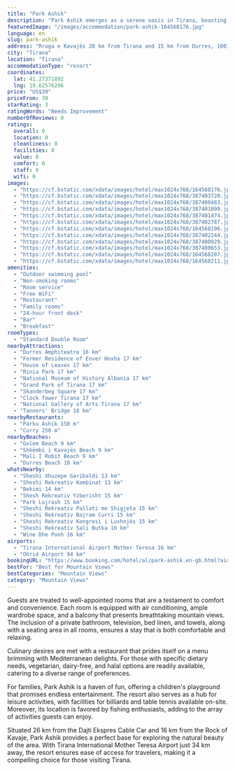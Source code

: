 ```yaml
---
title: "Park Ashik"
description: "Park Ashik emerges as a serene oasis in Tirana, boasting a seasonal outdoor swimming pool, meticulously maintained garden, a welcoming shared lounge, and an inviting terrace."
featuredImage: "/images/accommodation/park-ashik-164568176.jpg"
language: en
slug: park-ashik
address: "Rruga e Kavajës 20 km from Tirana and 15 km from Durres, 1001 Tirana, Albania"
city: "Tirana"
location: "Tirana"
accommodationType: "resort"
coordinates:
  lat: 41.27371892
  lng: 19.62576296
price: "US$39"
priceFrom: 39
starRating: 3
ratingWords: "Needs Improvement"
numberOfReviews: 0
ratings:
  overall: 0
  location: 0
  cleanliness: 0
  facilities: 0
  value: 0
  comfort: 0
  staff: 0
  wifi: 0
images:
  - "https://cf.bstatic.com/xdata/images/hotel/max1024x768/164568176.jpg?k=9e959f42e41dde06bf61297037869ee816f5005b0aad914ad048a8036ab80bde&o=&hp=1"
  - "https://cf.bstatic.com/xdata/images/hotel/max1024x768/387403720.jpg?k=df3b5e4b630ad5a50f2bdeee0bd501ec0631de8a1876a3a9546859adb77362f4&o=&hp=1"
  - "https://cf.bstatic.com/xdata/images/hotel/max1024x768/387400483.jpg?k=daa2745cbc877aa3ebba4d3433e3b2e8ee343d1ab7dbc7502d9327aadb61f15e&o=&hp=1"
  - "https://cf.bstatic.com/xdata/images/hotel/max1024x768/387401099.jpg?k=7e5c2fa8f2579ac4322c50c4839b4d0628354e4f076260316edfce7bc75c2f1c&o=&hp=1"
  - "https://cf.bstatic.com/xdata/images/hotel/max1024x768/387401474.jpg?k=b5f28a2a8f700d9fd9c5ef8bb548bde76b61c28463647894c0d99b2d25e84ce4&o=&hp=1"
  - "https://cf.bstatic.com/xdata/images/hotel/max1024x768/387402787.jpg?k=0a0dfebd542b169180bbe80f5367887ecb5737b78632e0601bd51cb8d00d3aa3&o=&hp=1"
  - "https://cf.bstatic.com/xdata/images/hotel/max1024x768/164568196.jpg?k=df51e276c3533d1beca31b3dadcb2b2a1fb9e6aaeb6f77d019a5db80a8749d67&o=&hp=1"
  - "https://cf.bstatic.com/xdata/images/hotel/max1024x768/387402244.jpg?k=5bc6755ea981b29ef600f612c14845c5ae8ada4f7fa186d8e46b597a2e3e9585&o=&hp=1"
  - "https://cf.bstatic.com/xdata/images/hotel/max1024x768/387400929.jpg?k=d1cdf661633b72b98f3cf82df9c70b7b59271d54e25dc8e483af311e573cc957&o=&hp=1"
  - "https://cf.bstatic.com/xdata/images/hotel/max1024x768/387400653.jpg?k=3b9d393c85ba97d07a939754ab9c83b880828d51ea5680199677e42a97253125&o=&hp=1"
  - "https://cf.bstatic.com/xdata/images/hotel/max1024x768/164568207.jpg?k=4e2641d7a2aff9f72035cf28ccbfa50635a0fa599b5d3cf47c9f31ba6eef6d27&o=&hp=1"
  - "https://cf.bstatic.com/xdata/images/hotel/max1024x768/164568211.jpg?k=41ceff67f45c22a601572da1ee2135a8c0d3b7f40a740a9265cfd0d27db80978&o=&hp=1"
amenities:
  - "Outdoor swimming pool"
  - "Non-smoking rooms"
  - "Room service"
  - "Free WiFi"
  - "Restaurant"
  - "Family rooms"
  - "24-hour front desk"
  - "Bar"
  - "Breakfast"
roomTypes:
  - "Standard Double Room"
nearbyAttractions:
  - "Durres Amphiteatre 16 km"
  - "Former Residence of Enver Hoxha 17 km"
  - "House of Leaves 17 km"
  - "Rinia Park 17 km"
  - "National Museum of History Albania 17 km"
  - "Grand Park of Tirana 17 km"
  - "Skanderbeg Square 17 km"
  - "Clock Tower Tirana 17 km"
  - "National Gallery of Arts Tirana 17 km"
  - "Tanners' Bridge 18 km"
nearbyRestaurants:
  - "Parku Ashik 150 m"
  - "Curry 250 m"
nearbyBeaches:
  - "Golem Beach 9 km"
  - "Shkëmbi i Kavajës Beach 9 km"
  - "Mali I Robit Beach 9 km"
  - "Durres Beach 10 km"
whatsNearby:
  - "Sheshi Xhuzepe Garibaldi 13 km"
  - "Sheshi Rekreativ Kombinat 13 km"
  - "Bekimi 14 km"
  - "Shesh Rekreativ Yzberisht 15 km"
  - "Park Lojrash 15 km"
  - "Sheshi Rekreativ Pallati me Shigjeta 15 km"
  - "Sheshi Rekreativ Bajram Curri 15 km"
  - "Sheshi Rekreativ Kongresi i Lushnjës 15 km"
  - "Sheshi Rekreativ Sali Butka 16 km"
  - "Wine Dhe Pooh 16 km"
airports:
  - "Tirana International Airport Mother Teresa 16 km"
  - "Ohrid Airport 94 km"
bookingURL: "https://www.booking.com/hotel/al/park-ashik.en-gb.html?aid=8035640"
bestFor: "Best for Mountain Views"
bestCategories: "Mountain Views"
category: "Mountain Views"
---
```


Guests are treated to well-appointed rooms that are a testament to comfort and convenience. Each room is equipped with air conditioning, ample wardrobe space, and a balcony that presents breathtaking mountain views. The inclusion of a private bathroom, television, bed linen, and towels, along with a seating area in all rooms, ensures a stay that is both comfortable and relaxing.

Culinary desires are met with a restaurant that prides itself on a menu brimming with Mediterranean delights. For those with specific dietary needs, vegetarian, dairy-free, and halal options are readily available, catering to a diverse range of preferences.

For families, Park Ashik is a haven of fun, offering a children's playground that promises endless entertainment. The resort also serves as a hub for leisure activities, with facilities for billiards and table tennis available on-site. Moreover, its location is favored by fishing enthusiasts, adding to the array of activities guests can enjoy.

Situated 26 km from the Dajti Ekspres Cable Car and 16 km from the Rock of Kavaje, Park Ashik provides a perfect base for exploring the natural beauty of the area. With Tirana International Mother Teresa Airport just 34 km away, the resort ensures ease of access for travelers, making it a compelling choice for those visiting Tirana.